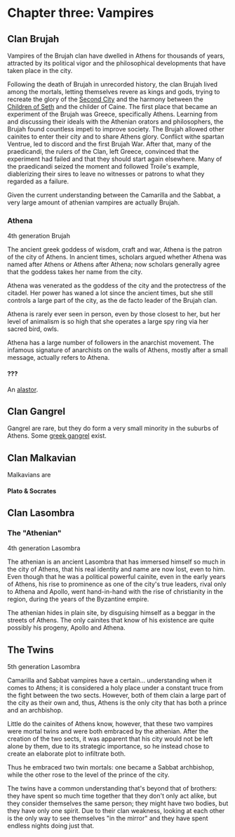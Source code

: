 # Chapter three: Vampires

## Clan Brujah

Vampires of the Brujah clan have dwelled in Athens for thousands of years, attracted by its political vigor and the philosophical developments that have taken place in the city.

Following the death of Brujah in unrecorded history, the clan Brujah lived among the mortals, letting themselves revere as kings and gods, trying to recreate the glory of the [Second City](http://whitewolf.wikia.com/wiki/Second_City) and the harmony between the [Children of Seth](http://whitewolf.wikia.com/wiki/Children_of_Seth) and the childer of Caine. The first place that became an experiment of the Brujah was Greece, specifically Athens. Learning from and discussing their ideals with the Athenian orators and philosophers, the Brujah found countless impeti to improve society. The Brujah allowed other cainites to enter their city and to share Athens glory. Conflict withe spartan Ventrue, led to discord and the first Brujah War. After that, many of the praedicandi, the rulers of the Clan, left Greece, convinced that the experiment had failed and that they should start again elsewhere. Many of the praedicandi seized the moment and followed Troile's example, diablerizing their sires to leave no witnesses or patrons to what they regarded as a failure.

Given the current understanding between the Camarilla and the Sabbat, a very large amount of athenian vampires are actually Brujah.

### Athena

4th generation Brujah

The ancient greek goddess of wisdom, craft and war, Athena is the patron of the city of Athens. In ancient times, scholars argued whether Athena was named after Athens or Athens after Athena; now scholars generally agree that the goddess takes her name from the city.

Athena was venerated as the goddess of the city and the protectress of the citadel. Her power has waned a lot since the ancient times, but she still controls a large part of the city, as the de facto leader of the Brujah clan.

Athena is rarely ever seen in person, even by those closest to her, but her level of animalism is so high that she operates a large spy ring via her sacred bird, owls.

Athena has a large number of followers in the anarchist movement. The infamous signature of anarchists on the walls of Athens, mostly after a small message, actually refers to Athena.

#### ???

An [alastor](http://whitewolf.wikia.com/wiki/Alastor).

## Clan Gangrel

Gangrel are rare, but they do form a very small minority in the suburbs of Athens. Some [greek gangrel](http://whitewolf.wikia.com/wiki/City_Gangrel#Greek_Gangrel) exist.

## Clan Malkavian

Malkavians are

#### Plato & Socrates

## Clan Lasombra

### The "Athenian"

4th generation Lasombra

The athenian is an ancient Lasombra that has immersed himself so much in the city of Athens, that his real identity and name are now lost, even to him. Even though that he was a political powerful cainite, even in the early years of Athens, his rise to prominence as one of the city's true leaders, rival only to Athena and Apollo, went hand-in-hand with the rise of christianity in the region, during the years of the Byzantine empire.

The athenian hides in plain site, by disguising himself as a beggar in the streets of Athens. The only cainites that know of his existence are quite possibly his progeny, Apollo and Athena.

## The Twins

5th generation Lasombra

Camarilla and Sabbat vampires have a certain... understanding when it comes to Athens; it is considered a holy place under a constant truce from the fight between the two sects. However, both of them clain a large part of the city as their own and, thus, Athens is the only city that has both a prince and an archbishop.

Little do the cainites of Athens know, however, that these two vampires were mortal twins and were both embraced by the athenian. After the creation of the two sects, it was apparent that his city would not be left alone by them, due to its strategic importance, so he instead chose to create an elaborate plot to infiltrate both.

Thus he embraced two twin mortals: one became a Sabbat archbishop, while the other rose to the level of the prince of the city.

The twins have a common understanding that's beyond that of brothers: they have spent so much time together that they don't only act alike, but they consider themselves the same person; they might have two bodies, but they have only one spirit. Due to their clan weakness, looking at each other is the only way to see themselves "in the mirror" and they have spent endless nights doing just that.

